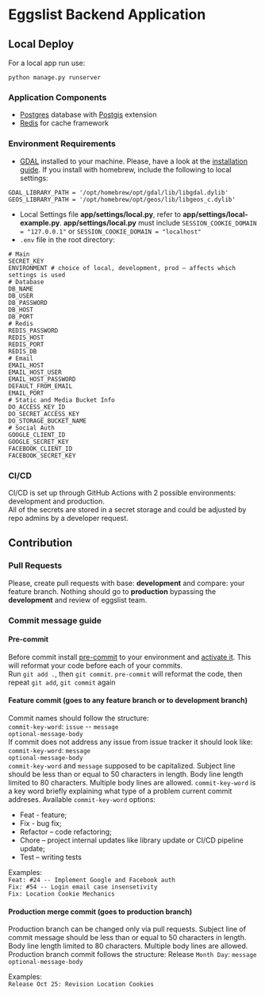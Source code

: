 # Eggslist Backend Application
## Local Deploy
For a local app run use:
```
python manage.py runserver
```
### Application Components
* [Postgres](https://www.postgresql.org/) database with [Postgis](https://postgis.net/) extension
* [Redis](https://redis.io/) for cache framework
### Environment Requirements
* [GDAL](https://gdal.org/) installed to your machine. Please, have a look at the [installation guide](https://docs.djangoproject.com/en/4.1/ref/contrib/gis/install/#macos). If you install with homebrew, include the following to local settings:
```
GDAL_LIBRARY_PATH = '/opt/homebrew/opt/gdal/lib/libgdal.dylib'
GEOS_LIBRARY_PATH = '/opt/homebrew/opt/geos/lib/libgeos_c.dylib'
``` 

* Local Settings file **app/settings/local.py**, refer to **app/settings/local-example.py**. **app/settings/local.py** must include `SESSION_COOKIE_DOMAIN = "127.0.0.1"` or `SESSION_COOKIE_DOMAIN = "localhost"`
* `.env` file in the root directory:
```
# Main
SECRET_KEY
ENVIRONMENT # choice of local, development, prod – affects which settings is used
# Database
DB_NAME
DB_USER
DB_PASSWORD
DB_HOST
DB_PORT
# Redis
REDIS_PASSWORD
REDIS_HOST
REDIS_PORT
REDIS_DB
# Email
EMAIL_HOST
EMAIL_HOST_USER
EMAIL_HOST_PASSWORD
DEFAULT_FROM_EMAIL
EMAIL_PORT
# Static and Media Bucket Info
DO_ACCESS_KEY_ID
DO_SECRET_ACCESS_KEY
DO_STORAGE_BUCKET_NAME
# Social Auth
GOOGLE_CLIENT_ID
GOOGLE_SECRET_KEY
FACEBOOK_CLIENT_ID
FACEBOOK_SECRET_KEY
```

### CI/CD
CI/CD is set up through GitHub Actions with 2 possible environments: development and production. \
All of the secrets are stored in a secret storage and could be adjusted by repo admins by a developer request.

## Contribution
### Pull Requests
Please, create pull requests with base: **development** and compare: your feature branch. Nothing should go to **production** bypassing the **development** and review of eggslist team.
### Commit message guide
#### Pre-commit
Before commit install [pre-commit](https://pre-commit.com/#install) to your environment and [activate it](https://pre-commit.com/#usage). This will reformat your code before each of your commits. \
Run `git add .`, then `git commit`. `pre-commit` will reformat the code, then repeat `git add`, `git commit` again
#### Feature commit (goes to any feature branch or to **development** branch)
Commit names should follow the structure: \
`commit-key-word`: `issue` -- `message` \
`optional-message-body` \
If commit does not address any issue from issue tracker it should look like: \
`commit-key-word`: `message` \
`optional-message-body` \
`commit-key-word` and `message` supposed to be capitalized.
Subject line should be less than or equal to 50 characters in length.
Body line length limited to 80 characters. Multiple body lines are allowed.
`commit-key-word` is a key word briefly explaining what type of a problem current commit addreses. Available `commit-key-word` options:
* Feat - feature;
* Fix - bug fix;
* Refactor – code refactoring;
* Chore – project internal updates like library update or CI/CD pipeline update;
* Test – writing tests

Examples: \
`Feat: #24 -- Implement Google and Facebook auth` \
`Fix: #54 -- Login email case insensetivity` \
`Fix: Location Cookie Mechanics`

#### Production merge commit (goes to **production** branch)
Production branch can be changed only via pull requests. Subject line of commit message should be less than or equal to 50 characters in length. 
Body line length limited to 80 characters. Multiple body lines are allowed.
Production branch commit follows the structure:
Release `Month Day`: `message` \
`optional-message-body`

Examples: \
`Release Oct 25: Revision Location Cookies`
